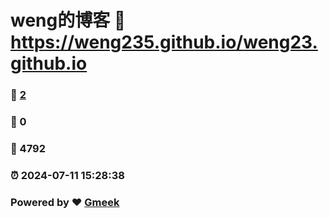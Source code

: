 # weng的博客 :link: https://weng235.github.io/weng23.github.io 
### :page_facing_up: [2](https://weng235.github.io/weng23.github.io/tag.html) 
### :speech_balloon: 0 
### :hibiscus: 4792 
### :alarm_clock: 2024-07-11 15:28:38 
### Powered by :heart: [Gmeek](https://github.com/Meekdai/Gmeek)
